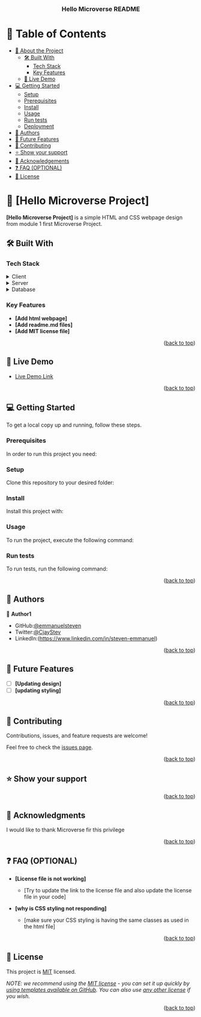 <a name="readme-top"></a>

<!--
HOW TO USE:
This is an example of how you may give instructions on setting up your project locally.

Modify this file to match your project and remove sections that don't apply.

REQUIRED SECTIONS:
- Table of Contents
- About the Project
  - Built With
  - Live Demo
- Getting Started
- Authors
- Future Features
- Contributing
- Show your support
- Acknowledgements
- License

OPTIONAL SECTIONS:
- FAQ

After you're finished please remove all the comments and instructions!
-->

<div align="center">
  <!-- You are encouraged to replace this logo with your own! Otherwise you can also remove it. -->

  <h3><b>Hello Microverse README</b></h3>

</div>

<!-- TABLE OF CONTENTS -->

# 📗 Table of Contents

- [📖 About the Project](#about-project)
  - [🛠 Built With](#built-with)
    - [Tech Stack](#tech-stack)
    - [Key Features](#key-features)
  - [🚀 Live Demo](#live-demo)
- [💻 Getting Started](#getting-started)
  - [Setup](#setup)
  - [Prerequisites](#prerequisites)
  - [Install](#install)
  - [Usage](#usage)
  - [Run tests](#run-tests)
  - [Deployment](#triangular_flag_on_post-deployment)
- [👥 Authors](#authors)
- [🔭 Future Features](#future-features)
- [🤝 Contributing](#contributing)
- [⭐️ Show your support](#support)
- [🙏 Acknowledgements](#acknowledgements)
- [❓ FAQ (OPTIONAL)](#faq)
- [📝 License](#license)

<!-- PROJECT DESCRIPTION -->

# 📖 [Hello Microverse Project] <a name="about-project"></a>

**[Hello Microverse Project]** is a simple HTML and CSS webpage design from module 1 first Microverse Project.

## 🛠 Built With <a name="built-with"></a>

### Tech Stack <a name="tech-stack"></a>


<details>
  <summary>Client</summary>
  <ul>
    <li><a href="https://html.org/">HTML</a></li>
    <li><a href="w3school.com/">CSS</a></li>
  </ul>
</details>

<details>
  <summary>Server</summary>
  <ul>
    <li>N/A</li>
  </ul>
</details>

<details>
<summary>Database</summary>
  <ul>
    <li>N/A</li>
  </ul>
</details>

<!-- Features -->

### Key Features <a name="key-features"></a>

 
- **[Add html webpage]**
- **[Add readme.md files]**
- **[Add MIT license file]**

<p align="right">(<a href="#readme-top">back to top</a>)</p>

<!-- LIVE DEMO -->

## 🚀 Live Demo <a name="live-demo"></a>


- [Live Demo Link](https://yourdeployedapplicationlink.com)

<p align="right">(<a href="#readme-top">back to top</a>)</p>

<!-- GETTING STARTED -->

## 💻 Getting Started <a name="getting-started"></a>
 
To get a local copy up and running, follow these steps.

### Prerequisites

In order to run this project you need:

<!--
Example command:

```sh 
 gem install npm
```
 -->

### Setup

Clone this repository to your desired folder:

<!--
Example commands:

```sh
  cd my-folder
  git clone git@github.com:peteronyam/Hello-Microverse-Project.git
```
--->

### Install

Install this project with:

<!--
Example command: npm install npm

```sh
  cd Hello-Microverse-project
  gem install
```
--->

### Usage

To run the project, execute the following command:

<!--
Example command:

```sh
  Code editor(vscode)
```
--->

### Run tests

To run tests, run the following command:

<!--
Example command:

```Sh
    Click on the preview panel on vscode to see changes made
```
--->


<p align="right">(<a href="#readme-top">back to top</a>)</p>

<!-- AUTHORS -->

## 👥 Authors <a name="authors"></a>

👤 **Author1**

- GitHub:[@emmanuelsteven](https://github.com/emmanuelsteven)
- Twitter:[@CjayStev](https://twitter.com/CjayStev)
- LinkedIn:(https://www.linkedin.com/in/steven-emmanuel)


<p align="right">(<a href="#readme-top">back to top</a>)</p>

<!-- FEATURE -->
## 🔭 Future Features <a name="future-features"></a>


- [ ] **[Updating design]**
- [ ] **[updating styling]**

<p align="right">(<a href="#readme-top">back to top</a>)</p>

<!-- CONTRIBUTING -->

## 🤝 Contributing <a name="contributing"></a>

Contributions, issues, and feature requests are welcome!

Feel free to check the [issues page](../../issues/).

<p align="right">(<a href="#readme-top">back to top</a>)</p>

<!-- SUPPORT -->

## ⭐️ Show your support <a name="support"></a>

<p align="right">(<a href="#readme-top">back to top</a>)</p>

<!-- ACKNOWLEDGEMENTS -->

## 🙏 Acknowledgments <a name="acknowledgements"></a>


I would like to thank Microverse fir this privilege 

<p align="right">(<a href="#readme-top">back to top</a>)</p>

<!-- FAQ (optional) -->

## ❓ FAQ (OPTIONAL) <a name="faq"></a>

 

- **[License file is not working]**

  - [Try to update the link to the license file and also update the license file in your code]

- **[why is CSS styling not responding]**

  - [make sure your CSS styling is having the same classes as used in the html file]

<p align="right">(<a href="#readme-top">back to top</a>)</p>

<!-- LICENSE -->

## 📝 License <a name="license"></a>

This project is [MIT](./LICENSE) licensed.

_NOTE: we recommend using the [MIT license](https://choosealicense.com/licenses/mit/) - you can set it up quickly by [using templates available on GitHub](https://docs.github.com/en/communities/setting-up-your-project-for-healthy-contributions/adding-a-license-to-a-repository). You can also use [any other license](https://choosealicense.com/licenses/) if you wish._

<p align="right">(<a href="#readme-top">back to top</a>)</p>
